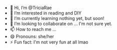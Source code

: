 - 👋 Hi, I’m @TriciaRae
- 👀 I’m interested in reading and DIY
- 🌱 I’m currently learning nothing yet, but soon!
- 💞️ I’m looking to collaborate on ... I'm not sure yet.
- 📫 How to reach me ...
- 😄 Pronouns: she/her
- ⚡ Fun fact: I'm not very fun at all lmao

<!---
TriciaRae/TriciaRae is a ✨ special ✨ repository because its `README.md` (this file) appears on your GitHub profile.
You can click the Preview link to take a look at your changes.
--->
